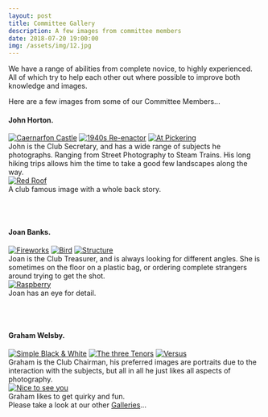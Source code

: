 ```yaml
---
layout: post
title: Committee Gallery
description: A few images from committee members
date: 2018-07-20 19:00:00
img: /assets/img/12.jpg
---
```


We have a range of abilities from complete novice, to highly experienced. All of which try to help each other out where possible to improve both knowledge and images.

Here are a few images from some of our Committee Members...

#### John Horton.

<div class="lightboxgallery-gallery">
	<div class="img_row">
		<a class="lightboxgallery-gallery-item" href="{{ site.baseurl }}/assets/img/JohnHorton/Caernarfon Castle.jpg" target="_blank" data-title="John Horton" data-alt="John Horton">
			<img  class="col one" src="{{ site.baseurl }}/assets/img/JohnHorton/Caernarfon Castle.jpg" alt="Caernarfon Castle" title="Caernarfon Castle"/></a>
		<a class="lightboxgallery-gallery-item" href="{{ site.baseurl }}/assets/img/JohnHorton/1940s Re-enactor.jpg" target="_blank" data-title="John Horton" data-alt="John Horton">
			<img class="col one" target="_blank" src="{{ site.baseurl }}/assets/img/JohnHorton/1940s Re-enactor.jpg" alt="1940s Re-enactor" title="1940s Re-enactor"/></a>
		<a class="lightboxgallery-gallery-item" href="{{ site.baseurl }}/assets/img/JohnHorton/At Pickering.jpg" target="_blank" data-title="John Horton" data-alt="John Horton">
			<img class="col one" target="_blank" src="{{ site.baseurl }}/assets/img/JohnHorton/At Pickering.jpg" alt="At Pickering" title="At Pickering"/></a>
	</div>
	<div class="col three caption">
		John is the Club Secretary, and has a wide range of subjects he photographs. Ranging from Street Photography to Steam Trains. His long hiking trips allows him the time to take a good few landscapes along the way.
	</div>
	<div class="img_row">
		<a class="lightboxgallery-gallery-item" href="{{ site.baseurl }}/assets/img/JohnHorton/Red Roof.jpg" target="_blank" data-title="John Horton" data-alt="John Horton">
			<img class="col three lightboxgallery-gallery-item" target="_blank" src="{{ site.baseurl }}/assets/img/JohnHorton/Red Roof.jpg" alt="Red Roof" title="Red Roof"/>
		</a>
	</div>
	<div class="col three caption">
		A club famous image with a whole back story. 
	</div>
</div>

<br><br>

#### Joan Banks.

<div class="lightboxgallery-gallery">
	<div class="img_row">
		<a class="lightboxgallery-gallery-item" href="{{ site.baseurl }}/assets/img/JoanBanks/Fireworks.jpg" target="_blank" data-title="Joan Banks" data-alt="Joan Banks">
			<img class="col one" src="{{ site.baseurl }}/assets/img/JoanBanks/Fireworks.jpg" alt="Fireworks" title="Fireworks"/></a>
		<a class="lightboxgallery-gallery-item" href="{{ site.baseurl }}/assets/img/JoanBanks/Bird.jpg" target="_blank" data-title="Joan Banks" data-alt="Joan Banks">
			<img class="col one" src="{{ site.baseurl }}/assets/img/JoanBanks/Bird.jpg" alt="Bird" title="Bird"/></a>
		<a class="lightboxgallery-gallery-item" href="{{ site.baseurl }}/assets/img/JoanBanks/Structure.jpg" target="_blank" data-title="Joan Banks" data-alt="Joan Banks">
			<img class="col one" src="{{ site.baseurl }}/assets/img/JoanBanks/Structure.jpg" alt="Structure" title="Structure"/></a>
	</div>
	<div class="col three caption">
		Joan is the Club Treasurer, and is always looking for different angles. She is sometimes on the floor on a plastic bag, or ordering complete strangers around trying to get the shot.
	</div>
	<div class="img_row">
		<a class="lightboxgallery-gallery-item" href="{{ site.baseurl }}/assets/img/JoanBanks/Raspberry.jpg" target="_blank" data-title="Joan Banks" data-alt="Joan Banks">
			<img class="col three" src="{{ site.baseurl }}/assets/img/JoanBanks/Raspberry.jpg" alt="Raspberry" title="Raspberry"/></a>
	</div>
	<div class="col three caption">
		Joan has an eye for detail. 
	</div>
</div>

<br><br>

#### Graham Welsby.

<div class="lightboxgallery-gallery">
	<div class="img_row">
		<a class="lightboxgallery-gallery-item" href="{{ site.baseurl }}/assets/img/GrahamWelsby/Simple BW.jpg" target="_blank" data-title="Graham Welsby" data-alt="Graham Welsby">	
			<img class="col one" src="{{ site.baseurl }}/assets/img/GrahamWelsby/Simple BW.jpg" alt="Simple Black & White" title="Simple Black & White"/></a>
		<a class="lightboxgallery-gallery-item" href="{{ site.baseurl }}/assets/img/GrahamWelsby/The three Tenors.jpg" target="_blank" data-title="Graham Welsby" data-alt="Graham Welsby">	
			<img class="col one" src="{{ site.baseurl }}/assets/img/GrahamWelsby/The three Tenors.jpg" alt="The three Tenors" title="The three Tenors"/></a>
		<a class="lightboxgallery-gallery-item" href="{{ site.baseurl }}/assets/img/GrahamWelsby/Versus.jpg" target="_blank" data-title="Graham Welsby" data-alt="Graham Welsby">	
			<img class="col one" src="{{ site.baseurl }}/assets/img/GrahamWelsby/Versus.jpg" alt="Versus" title="Versus"/></a>
	</div>
	<div class="col three caption">
		Graham is the Club Chairman, his preferred images are portraits due to the interaction with the subjects, but all in all he just likes all aspects of photography. 
	</div>
	<div class="img_row">
		<a class="lightboxgallery-gallery-item" href="{{ site.baseurl }}/assets/img/GrahamWelsby/Nice to see you.jpg" target="_blank" data-title="Graham Welsby" data-alt="Graham Welsby">
			<img class="col three" src="{{ site.baseurl }}/assets/img/GrahamWelsby/Nice to see you.jpg" alt="Nice to see you" title="Nice to see you"/></a>
	</div>
	<div class="col three caption">
		Graham likes to get quirky and fun. 
	</div>
</div>

<div>
	Please take a look at our other <a href="{{ site.baseurl }}/gallery/">Galleries</a>...
</div>
<!-- <div class="img_row">
	<img class="col two" src="{{ site.baseurl }}/assets/img/6.jpg" alt="" title="example image"/>
	<img class="col one" src="{{ site.baseurl }}/assets/img/11.jpg" alt="" title="example image"/>
</div>
<div class="col three caption">
	You can also have artistically styled 2/3 + 1/3 images, like these.
</div> -->
